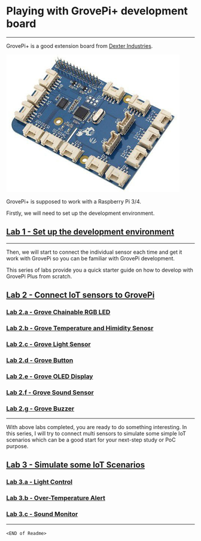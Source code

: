# Playing with GrovePi+ development board
---
GrovePi+ is a good extension board from [Dexter Industries](https://www.dexterindustries.com/grovepi/). 

![](images/GrovePi-Plus.jpg)

GrovePi+ is supposed to work with a Raspberry Pi 3/4.  

Firstly, we will need to set up the development environment.

## [Lab 1 - Set up the development environment](Lab1-Set_up_dev_environment.md)

---

Then, we will start to connect the individual sensor each time and get it work with GrovePi so you can be familiar with GrovePi development.

This series of labs provide you a quick starter guide on how to develop with GrovePi Plus from scratch. 

## [Lab 2 - Connect IoT sensors to GrovePi](Lab2-Connect_IoT_sensors.md)

### [Lab 2.a - Grove Chainable RGB LED](Lab2.a-Grove_Chainable_RGB_LED.md)

### [Lab 2.b - Grove Temperature and Himidity Senosr](Lab2.b-Grove_Temperature_Humidity_Sensor.md)

### [Lab 2.c - Grove Light Sensor](Lab2.c-Grove_Light_Sensor.md)

### [Lab 2.d - Grove Button](Lab2.d-Grove_Button.md)

### [Lab 2.e - Grove OLED Display](Lab2.e-Grove_OLED_Display.md)

### [Lab 2.f - Grove Sound Sensor](Lab2.f-Grove_Sound_Sensor.md)

### [Lab 2.g - Grove Buzzer](Lab2.g-Grove_Buzzer.md)

---

With above labs completed, you are ready to do something interesting. In this series, I will try to connect multi sensors to simulate some simple IoT scenarios which can be a good start for your next-step study or PoC purpose.

## [Lab 3 - Simulate some IoT Scenarios](Lab3-Simulate_IoT_Scenarios.md)

### [Lab 3.a - Light Control](Lab3.a-Light_Control.md)

### [Lab 3.b - Over-Temperature Alert](Lab3.b-Over-temperature_Alert.md)

### [Lab 3.c - Sound Monitor](Lab3.c-Sound_Monitor.md)
---

`<END of Readme>`